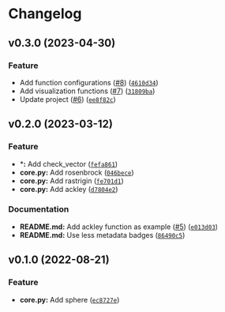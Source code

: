 # Changelog

<!--next-version-placeholder-->

## v0.3.0 (2023-04-30)
### Feature
* Add function configurations ([#8](https://github.com/estripling/fbench/issues/8)) ([`4610d34`](https://github.com/estripling/fbench/commit/4610d346573270fed232c801a276ce0a3d0cb201))
* Add visualization functions ([#7](https://github.com/estripling/fbench/issues/7)) ([`31809ba`](https://github.com/estripling/fbench/commit/31809bafdcef0b1f00d14ccdef64c278e76acf5f))
* Update project ([#6](https://github.com/estripling/fbench/issues/6)) ([`ee8f82c`](https://github.com/estripling/fbench/commit/ee8f82cbcc0bbbaea7a09a89c1e5f02170ca5694))

## v0.2.0 (2023-03-12)
### Feature
* ***:** Add check_vector ([`fefa861`](https://github.com/estripling/fbench/commit/fefa8614f27082065ec61a8d2877ef44de195bf0))
* **core.py:** Add rosenbrock ([`046bece`](https://github.com/estripling/fbench/commit/046bece0835cfc19b918453339ca73c88640554c))
* **core.py:** Add rastrigin ([`fe701d1`](https://github.com/estripling/fbench/commit/fe701d13d61703b79e696e0fb619295aafd3b0b0))
* **core.py:** Add ackley ([`d7804e2`](https://github.com/estripling/fbench/commit/d7804e27b288e8ce53180e3a024e9045b2a48bb3))

### Documentation
* **README.md:** Add ackley function as example ([#5](https://github.com/estripling/fbench/issues/5)) ([`e013d03`](https://github.com/estripling/fbench/commit/e013d039b5895aabc8cf1caa937cf79e1cb97ef3))
* **README.md:** Use less metadata badges ([`86490c5`](https://github.com/estripling/fbench/commit/86490c553d08311fc6adf1657d8e6a46946ccdae))

## v0.1.0 (2022-08-21)
### Feature
* **core.py:** Add sphere ([`ec8727e`](https://github.com/estripling/fbench/commit/ec8727e19414233c749539fa9aa423ce119fbb89))

